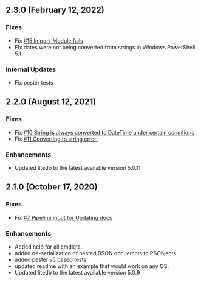 ## 2.3.0 (February 12, 2022)

### Fixes
- Fix [#15 Import-Module fails](https://github.com/v2kiran/PSLiteDB/issues/15)
- Fix dates were not being converted from strings in Windows PowerShell 5.1

### Internal Updates
- Fix pester tests

## 2.2.0 (August 12, 2021)

### Fixes
- Fix [#10 String is always converted to DateTime under certain conditions](https://github.com/v2kiran/PSLiteDB/issues/10)
- Fix [#11 Converting to string error.](https://github.com/v2kiran/PSLiteDB/issues/11)

### Enhancements
- Updated litedb to the latest available version 5.0.11
## 2.1.0 (October 17, 2020)

### Fixes
- Fix [#7 Pipeline input for Updating docs](https://github.com/v2kiran/PSLiteDB/issues/7)

### Enhancements
- Added help for all cmdlets.
- added de-serialization of nested BSON docuemnts to PSObjects.
- added pester v5 based tests
- updated readme with an example that would work on any OS.
- Updated litedb to the latest available version 5.0.9